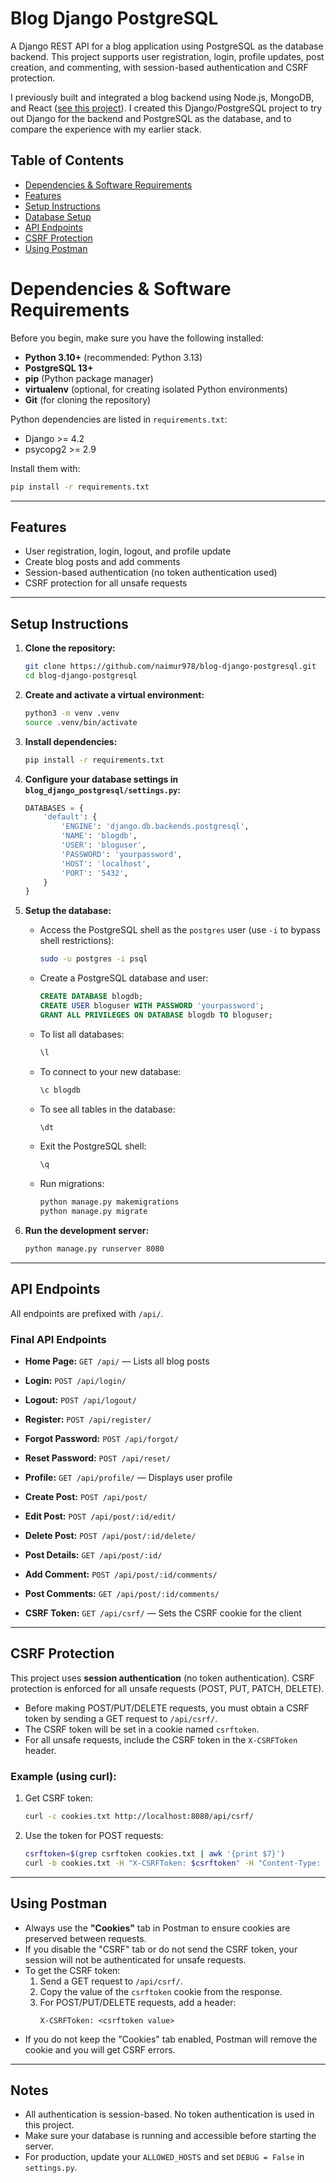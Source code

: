 
# Blog Django PostgreSQL

A Django REST API for a blog application using PostgreSQL as the database backend. This project supports user registration, login, profile updates, post creation, and commenting, with session-based authentication and CSRF protection.

I previously built and integrated a blog backend using Node.js, MongoDB, and React ([see this project](https://github.com/naimur978/blog-nodejs-mongodb)). I created this Django/PostgreSQL project to try out Django for the backend and PostgreSQL as the database, and to compare the experience with my earlier stack.


## Table of Contents
- [Dependencies & Software Requirements](#dependencies--software-requirements)
- [Features](#features)
- [Setup Instructions](#setup-instructions)
- [Database Setup](#database-setup)
- [API Endpoints](#api-endpoints)
- [CSRF Protection](#csrf-protection)
- [Using Postman](#using-postman)
# Dependencies & Software Requirements

Before you begin, make sure you have the following installed:

- **Python 3.10+** (recommended: Python 3.13)
- **PostgreSQL 13+**
- **pip** (Python package manager)
- **virtualenv** (optional, for creating isolated Python environments)
- **Git** (for cloning the repository)

Python dependencies are listed in `requirements.txt`:

- Django >= 4.2
- psycopg2 >= 2.9

Install them with:
```sh
pip install -r requirements.txt
```

---

## Features
- User registration, login, logout, and profile update
- Create blog posts and add comments
- Session-based authentication (no token authentication used)
- CSRF protection for all unsafe requests

---

## Setup Instructions

1. **Clone the repository:**
   ```sh
   git clone https://github.com/naimur978/blog-django-postgresql.git
   cd blog-django-postgresql
   ```

2. **Create and activate a virtual environment:**
   ```sh
   python3 -m venv .venv
   source .venv/bin/activate
   ```

3. **Install dependencies:**
   ```sh
   pip install -r requirements.txt
   ```

4. **Configure your database settings in `blog_django_postgresql/settings.py`:**
   ```python
   DATABASES = {
       'default': {
           'ENGINE': 'django.db.backends.postgresql',
           'NAME': 'blogdb',
           'USER': 'bloguser',
           'PASSWORD': 'yourpassword',
           'HOST': 'localhost',
           'PORT': '5432',
       }
   }
   ```


5. **Setup the database:**
    - Access the PostgreSQL shell as the `postgres` user (use `-i` to bypass shell restrictions):
       ```sh
       sudo -u postgres -i psql
       ```

    - Create a PostgreSQL database and user:
       ```sql
       CREATE DATABASE blogdb;
       CREATE USER bloguser WITH PASSWORD 'yourpassword';
       GRANT ALL PRIVILEGES ON DATABASE blogdb TO bloguser;
       ```

    - To list all databases:
       ```sql
       \l
       ```

    - To connect to your new database:
       ```sql
       \c blogdb
       ```

    - To see all tables in the database:
       ```sql
       \dt
       ```

    - Exit the PostgreSQL shell:
       ```sql
       \q
       ```

    - Run migrations:
       ```sh
       python manage.py makemigrations
       python manage.py migrate
       ```

6. **Run the development server:**
   ```sh
   python manage.py runserver 8080
   ```

---


## API Endpoints

All endpoints are prefixed with `/api/`.

### Final API Endpoints

- **Home Page:** `GET /api/` — Lists all blog posts

- **Login:** `POST /api/login/`
- **Logout:** `POST /api/logout/`
- **Register:** `POST /api/register/`
- **Forgot Password:** `POST /api/forgot/`
- **Reset Password:** `POST /api/reset/`

- **Profile:** `GET /api/profile/` — Displays user profile

- **Create Post:** `POST /api/post/`
- **Edit Post:** `POST /api/post/:id/edit/`
- **Delete Post:** `POST /api/post/:id/delete/`
- **Post Details:** `GET /api/post/:id/`

- **Add Comment:** `POST /api/post/:id/comments/`
- **Post Comments:** `GET /api/post/:id/comments/`

- **CSRF Token:** `GET /api/csrf/` — Sets the CSRF cookie for the client

---

## CSRF Protection

This project uses **session authentication** (no token authentication). CSRF protection is enforced for all unsafe requests (POST, PUT, PATCH, DELETE).

- Before making POST/PUT/DELETE requests, you must obtain a CSRF token by sending a GET request to `/api/csrf/`.
- The CSRF token will be set in a cookie named `csrftoken`.
- For all unsafe requests, include the CSRF token in the `X-CSRFToken` header.

### Example (using curl):

1. Get CSRF token:
   ```sh
   curl -c cookies.txt http://localhost:8080/api/csrf/
   ```
2. Use the token for POST requests:
   ```sh
   csrftoken=$(grep csrftoken cookies.txt | awk '{print $7}')
   curl -b cookies.txt -H "X-CSRFToken: $csrftoken" -H "Content-Type: application/json" -X POST http://localhost:8080/api/post/ -d '{"title": "Test", "body": "Content"}'
   ```

---

## Using Postman

- Always use the **"Cookies"** tab in Postman to ensure cookies are preserved between requests.
- If you disable the "CSRF" tab or do not send the CSRF token, your session will not be authenticated for unsafe requests.
- To get the CSRF token:
  1. Send a GET request to `/api/csrf/`.
  2. Copy the value of the `csrftoken` cookie from the response.
  3. For POST/PUT/DELETE requests, add a header:
     ```
     X-CSRFToken: <csrftoken value>
     ```
- If you do not keep the "Cookies" tab enabled, Postman will remove the cookie and you will get CSRF errors.

---

## Notes
- All authentication is session-based. No token authentication is used in this project.
- Make sure your database is running and accessible before starting the server.
- For production, update your `ALLOWED_HOSTS` and set `DEBUG = False` in `settings.py`.
